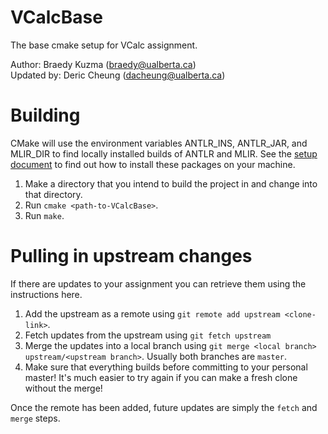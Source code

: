 # VCalcBase
The base cmake setup for VCalc assignment.

Author: Braedy Kuzma (braedy@ualberta.ca)  
Updated by: Deric Cheung (dacheung@ualberta.ca)

# Building
CMake will use the environment variables ANTLR_INS, ANTLR_JAR, and MLIR_DIR
to find locally installed builds of ANTLR and MLIR.
See the [setup document](https://webdocs.cs.ualberta.ca/~c415/setup/)
to find out how to install these packages on your machine.

  1. Make a directory that you intend to build the project in and change into
     that directory.
  2. Run `cmake <path-to-VCalcBase>`.
  3. Run `make`.

# Pulling in upstream changes
If there are updates to your assignment you can retrieve them using the
instructions here.
  1. Add the upstream as a remote using `git remote add upstream <clone-link>`.
  1. Fetch updates from the upstream using `git fetch upstream`
  1. Merge the updates into a local branch using
     `git merge <local branch> upstream/<upstream branch>`. Usually both
     branches are `master`.
  1. Make sure that everything builds before committing to your personal
     master! It's much easier to try again if you can make a fresh clone
     without the merge!

Once the remote has been added, future updates are simply the `fetch` and
`merge` steps.
